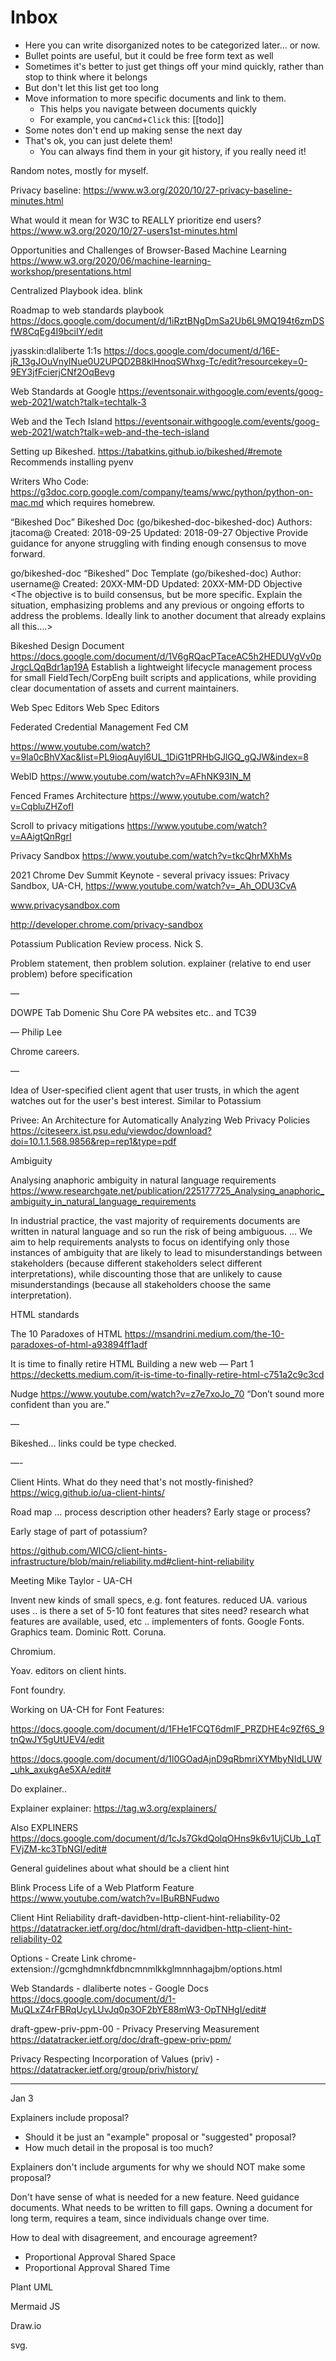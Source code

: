 # Inbox

- Here you can write disorganized notes to be categorized later... or now.
- Bullet points are useful, but it could be free form text as well
- Sometimes it's better to just get things off your mind quickly, rather than stop to think where it belongs
- But don't let this list get too long
- Move information to more specific documents and link to them.
  - This helps you navigate between documents quickly
  - For example, you can`Cmd`+`Click` this: [[todo]]
- Some notes don't end up making sense the next day
- That's ok, you can just delete them!
  - You can always find them in your git history, if you really need it!

Random notes, mostly for myself.

Privacy baseline: https://www.w3.org/2020/10/27-privacy-baseline-minutes.html

What would it mean for W3C to REALLY prioritize end users?
https://www.w3.org/2020/10/27-users1st-minutes.html

Opportunities and Challenges of Browser-Based Machine Learning
https://www.w3.org/2020/06/machine-learning-workshop/presentations.html

Centralized Playbook idea.
blink

Roadmap to web standards playbook
https://docs.google.com/document/d/1iRztBNgDmSa2Ub6L9MQ194t6zmDSfW8CqEg4I9bciIY/edit

jyasskin:dlaliberte 1:1s
https://docs.google.com/document/d/16E-jR_13gJOuVnyINue0U2UPQD2B8klHnoqSWhxg-Tc/edit?resourcekey=0-9EY3jfFcierjCNf2OqBevg

Web Standards at Google
https://eventsonair.withgoogle.com/events/goog-web-2021/watch?talk=techtalk-3

Web and the Tech Island
https://eventsonair.withgoogle.com/events/goog-web-2021/watch?talk=web-and-the-tech-island

Setting up Bikeshed.
https://tabatkins.github.io/bikeshed/#remote
Recommends installing pyenv

Writers Who Code:
https://g3doc.corp.google.com/company/teams/wwc/python/python-on-mac.md
which requires homebrew.

“Bikeshed Doc” Bikeshed Doc (go/bikeshed-doc-bikeshed-doc)
Authors: jtacoma@
Created: 2018-09-25
Updated: 2018-09-27
Objective
Provide guidance for anyone struggling with finding enough consensus to move forward.

go/bikeshed-doc
“Bikeshed” Doc Template
(go/bikeshed-doc)
Author: username@
Created: 20XX-MM-DD
Updated: 20XX-MM-DD
Objective
<The objective is to build consensus, but be more specific. Explain the situation, emphasizing
problems and any previous or ongoing efforts to address the problems. Ideally link to another
document that already explains all this….>

Bikeshed Design Document
https://docs.google.com/document/d/1V6gRQacPTaceAC5h2HEDUVgVv0pJrgcLQqBdr1ap19A
Establish a lightweight lifecycle management process for small FieldTech/CorpEng built scripts and applications, while providing clear documentation of assets and current maintainers.

Web Spec Editors
Web Spec Editors

Federated Credential Management Fed CM

https://www.youtube.com/watch?v=9la0cBhVXac&list=PL9ioqAuyl6UL_1DiG1tPRHbGJlGQ_gQJW&index=8

WebID
https://www.youtube.com/watch?v=AFhNK93IN_M

Fenced Frames Architecture
https://www.youtube.com/watch?v=CqbluZHZofI

Scroll to privacy mitigations
https://www.youtube.com/watch?v=AAigtQnRgrI

Privacy Sandbox
https://www.youtube.com/watch?v=tkcQhrMXhMs

2021 Chrome Dev Summit Keynote - several privacy issues: Privacy Sandbox, UA-CH,
https://www.youtube.com/watch?v=_Ah_ODU3CvA

www.privacysandbox.com

http://developer.chrome.com/privacy-sandbox

Potassium Publication Review process.
Nick S.

Problem statement, then problem solution.
explainer (relative to end user problem) before specification

—

DOWPE
Tab
Domenic
Shu
Core PA websites etc.. and TC39

—
Philip Lee

Chrome careers.

—

Idea of User-specified client agent that user trusts, in which the agent watches out for the user's best interest. Similar to Potassium

Privee: An Architecture for Automatically Analyzing Web Privacy Policies
https://citeseerx.ist.psu.edu/viewdoc/download?doi=10.1.1.568.9856&rep=rep1&type=pdf

Ambiguity

Analysing anaphoric ambiguity in natural language requirements
https://www.researchgate.net/publication/225177725_Analysing_anaphoric_ambiguity_in_natural_language_requirements

In industrial practice, the vast majority of requirements documents are written in natural language and so run the risk of being ambiguous. … We aim to help requirements analysts to focus on identifying only those instances of ambiguity that are likely to lead to misunderstandings between stakeholders (because different stakeholders select different interpretations), while discounting those that are unlikely to cause misunderstandings (because all stakeholders choose the same interpretation).

HTML standards

The 10 Paradoxes of HTML
https://msandrini.medium.com/the-10-paradoxes-of-html-a93894ff1adf

It is time to finally retire HTML
Building a new web — Part 1
https://decketts.medium.com/it-is-time-to-finally-retire-html-c751a2c9c3cd

Nudge
https://www.youtube.com/watch?v=z7e7xoJo_70
“Don’t sound more confident than you are.”

—

Bikeshed… links could be type checked.

—-

Client Hints.
What do they need that's not mostly-finished?
https://wicg.github.io/ua-client-hints/

Road map … process description
other headers?  Early stage or process?

Early stage of part of potassium?

https://github.com/WICG/client-hints-infrastructure/blob/main/reliability.md#client-hint-reliability

Meeting Mike Taylor - UA-CH

Invent new kinds of small specs, e.g. font features.
reduced UA.  various uses ..
is there a set of 5-10 font features that sites need?
research what features are available, used, etc .. implementers of fonts.  Google Fonts.  Graphics team.  Dominic Rott. Coruna.

Chromium.

Yoav.  editors on client hints.

Font foundry.

Working on UA-CH for Font Features:

https://docs.google.com/document/d/1FHe1FCQT6dmlF_PRZDHE4c9Zf6S_9tnQwJY5gUtUEV4/edit

https://docs.google.com/document/d/1l0GOadAjnD9qRbmriXYMbyNIdLUW_uhk_axukgAe5XA/edit#

Do explainer..

Explainer explainer:
https://tag.w3.org/explainers/

Also EXPLINERS
https://docs.google.com/document/d/1cJs7GkdQolqOHns9k6v1UjCUb_LqTFVjZM-kc3TbNGI/edit#

General guidelines about what should be a client hint

Blink Process
Life of a Web Platform Feature
https://www.youtube.com/watch?v=IBuRBNFudwo

Client Hint Reliability
draft-davidben-http-client-hint-reliability-02
https://datatracker.ietf.org/doc/html/draft-davidben-http-client-hint-reliability-02

Options - Create Link chrome-extension://gcmghdmnkfdbncmnmlkkglmnnhagajbm/options.html

Web Standards - dlaliberte notes - Google Docs https://docs.google.com/document/d/1-MuQLxZ4rFBRqUcyLUvJq0p3OF2bYE88mW3-OpTNHgI/edit#

draft-gpew-priv-ppm-00 - Privacy Preserving Measurement https://datatracker.ietf.org/doc/draft-gpew-priv-ppm/

Privacy Respecting Incorporation of Values (priv) - https://datatracker.ietf.org/group/priv/history/

---

Jan 3

Explainers include proposal?  

* Should it be just an "example" proposal or "suggested" proposal?
* How much detail in the proposal is too much?

Explainers don't include arguments for why we should NOT make some proposal?

Don't have sense of what is needed for a new feature.
Need guidance documents.
What needs to be written to fill gaps.
Owning a document for long term, requires a team, since individuals change over time.

How to deal with disagreement, and encourage agreement?
* Proportional Approval Shared Space
* Proportional Approval Shared Time


Plant UML

Mermaid JS

Draw.io  

svg.
